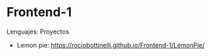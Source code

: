 # Frontend-1
Lenguajes:
Proyectos
- Lemon pie: https://rociobottinelli.github.io/Frontend-1/LemonPie/
